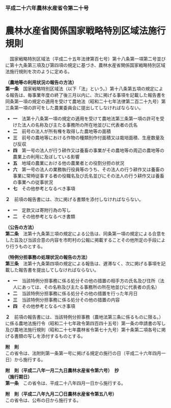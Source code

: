 ### 平成二十六年農林水産省令第二十号  
# 農林水産省関係国家戦略特別区域法施行規則  
　国家戦略特別区域法（平成二十五年法律第百七号）第十八条第一項第二号並びに第十九条第三項及び第四項の規定に基づき、農林水産省関係国家戦略特別区域法施行規則を次のように定める。  
  
**（農地等の利用状況の報告の方法）**  
**第一条**　国家戦略特別区域法（以下「法」という。）第十八条第五項の規定による報告は、毎事業年度の終了後三月以内に、次に掲げる事項を記載した報告書を同条第一項の規定の適用を受けて農地法（昭和二十七年法律第二百二十九号）第三条第一項の許可をした農業委員会に提出してしなければならない。  
* **一**　法第十八条第一項の規定の適用を受けて農地法第三条第一項の許可を受けた法人の名称及び主たる事務所の所在地並びに代表者の氏名  
* **二**　前号の法人が所有権を取得した農地等の面積  
* **三**　前号の農地等における作物の種類別作付面積又は栽培面積、生産数量及び反収  
* **四**　第一号の法人が行う耕作又は養畜の事業がその農地等の周辺の農地等の農業上の利用に及ぼしている影響  
* **五**　地域の農業における他の農業者との役割分担の状況  
* **六**　第一号の法人の業務執行役員等のうち、その法人の行う耕作又は養畜の事業に常時従事する者の役職名及び氏名並びにその法人の行う耕作又は養畜の事業への従事状況  
* **七**　その他参考となるべき事項  
  
**２**　前項の報告書には、次に掲げる書類を添付しなければならない。  
* **一**　定款又は寄附行為の写し  
* **二**　その他参考となるべき書類  
  
**（公告の方法）**  
**第二条**　法第十九条第三項の規定による公告は、同条第一項の規定による合意をした旨及び当該合意の内容を市町村の公報に掲載することその他所定の手段により行うものとする。  
  
**（特例分担事務の処理状況の報告の方法）**  
**第三条**　法第十九条第四項の規定による報告は、遅滞なく、次に掲げる事項を記載した報告書を提出してしなければならない。  
* **一**　当該特例分担事務に係る処分その他の措置の相手方の氏名及び住所（法人にあっては、その名称及び主たる事務所の所在地並びに代表者の氏名）  
* **二**　当該特例分担事務に係る処分その他の措置を行った年月日  
* **三**　当該特例分担事務に係る処分その他の措置の内容  
* **四**　その他参考となるべき事項  
  
**２**　前項の報告書には、当該特例分担事務（農地法第三条に係るものに限る。）に係る農地法施行令（昭和二十七年政令第四百四十五号）第一条の申請書の写し及び農地法施行規則（昭和二十七年農林省令第七十九号）第十条第二項各号に掲げる書類の写しを添付するものとする。  
  
**附　則**  
この省令は、法附則第一条第一号に掲げる規定の施行の日（平成二十六年四月一日）から施行する。  
  
**附　則（平成二八年一月二九日農林水産省令第六号）　抄**  
**（施行期日）**  
**第一条**　この省令は、平成二十八年四月一日から施行する。  
  
**附　則（平成二八年九月二〇日農林水産省令第五八号）**  
この省令は、公布の日から施行する。  
  
